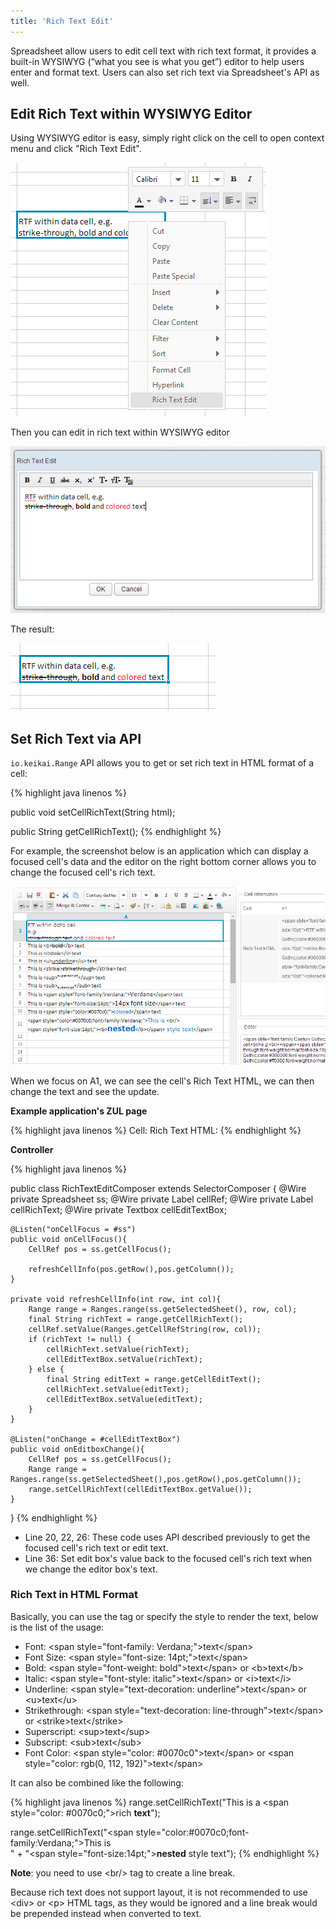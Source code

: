 ```yaml
---
title: 'Rich Text Edit'
---
```



Spreadsheet allow users to edit cell text with rich text format, it
provides a built-in WYSIWYG (“what you see is what you get”) editor to
help users enter and format text. Users can also set rich text via
Spreadsheet's API as well.

## Edit Rich Text within WYSIWYG Editor

Using WYSIWYG editor is easy, simply right click on the cell to open
context menu and click "Rich Text Edit".

![EditRichText.png](/assets/images/dev-ref/EditRichText.png "EditRichText.png")

Then you can edit in rich text within WYSIWYG editor

![Richtextbox.png](/assets/images/dev-ref/Richtextbox.png "Richtextbox.png")

The result:

![RichText.png](/assets/images/dev-ref/RichText.png "RichText.png")

## Set Rich Text via API

`io.keikai.Range` API allows
you to get or set rich text in HTML format of a cell:

{% highlight java linenos %}

public void setCellRichText(String html);

public String getCellRichText();
{% endhighlight %}

For example, the screenshot below is an application which can display a
focused cell's data and the editor on the right bottom corner allows you
to change the focused cell's rich text.

![ center](/assets/images/dev-ref/RichTextAPI.png " center")

When we focus on A1, we can see the cell's Rich Text HTML, we can then
change the text and see the update.

**Example application's ZUL page**

{% highlight java linenos %}
    <window hflex="1" vflex="1"
        apply="io.keikaial.RichTextEditComposer">
        <hlayout hflex="1" vflex="1">
            <spreadsheet id="ss" hflex="1" vflex="1" src="/WEB-INF/books/richTextEdit.xlsx"
                showContextMenu="true" showToolbar="true"
                maxVisibleRows="100" maxVisibleColumns="40" />
            <vlayout width="600px" vflex="1">
                <groupbox hflex="1" vflex="1">
                    <caption label="Cell Information" />
                    <grid vflex="1" hflex="1">
                        <columns>
                            <column width="100px"/>
                            <column/>
                        </columns>
                        <rows>
                            <row>
                                Cell: <label id="cellRef"/>
                            </row>
                            <row>
                                Rich Text HTML: <label id="cellRichText"/>
                            </row>
                        </rows>
                    </grid>
                </groupbox>
                <groupbox hflex="1" vflex="1">
                        <caption label="Editor" />
                            <textbox id="cellEditTextBox" hflex="1" rows="10" vflex="1"/>
                    </groupbox>
            </vlayout>
        </hlayout>
    </window>
{% endhighlight %}

**Controller**

{% highlight java linenos %}

public class RichTextEditComposer extends SelectorComposer<Component> {
    @Wire
    private Spreadsheet ss;
    @Wire
    private Label cellRef;
    @Wire
    private Label cellRichText;
    @Wire
    private Textbox cellEditTextBox;
    
    @Listen("onCellFocus = #ss")
    public void onCellFocus(){
        CellRef pos = ss.getCellFocus();
        
        refreshCellInfo(pos.getRow(),pos.getColumn());      
    }
    
    private void refreshCellInfo(int row, int col){
        Range range = Ranges.range(ss.getSelectedSheet(), row, col);
        final String richText = range.getCellRichText();
        cellRef.setValue(Ranges.getCellRefString(row, col));
        if (richText != null) {
            cellRichText.setValue(richText);
            cellEditTextBox.setValue(richText);
        } else {
            final String editText = range.getCellEditText();
            cellRichText.setValue(editText);
            cellEditTextBox.setValue(editText);
        }
    }
    
    @Listen("onChange = #cellEditTextBox")
    public void onEditboxChange(){
        CellRef pos = ss.getCellFocus();
        Range range = Ranges.range(ss.getSelectedSheet(),pos.getRow(),pos.getColumn());
        range.setCellRichText(cellEditTextBox.getValue());
    }
}
{% endhighlight %}

  - Line 20, 22, 26: These code uses API described previously to get the
    focused cell's rich text or edit text.
  - Line 36: Set edit box's value back to the focused cell's rich text
    when we change the editor box's text.

### Rich Text in HTML Format

Basically, you can use the tag or specify the style to render the text,
below is the list of the usage:

  - Font: \<span style="font-family: Verdana;"\>text\</span\>
  - Font Size: \<span style="font-size: 14pt;"\>text\</span\>
  - Bold: \<span style="font-weight: bold"\>text\</span\> or
    \<b\>text\</b\>
  - Italic: \<span style="font-style: italic"\>text\</span\> or
    \<i\>text\</i\>
  - Underline: \<span style="text-decoration: underline"\>text\</span\>
    or \<u\>text\</u\>
  - Strikethrough: \<span style="text-decoration:
    line-through"\>text\</span\> or \<strike\>text\</strike\>
  - Superscript: \<sup\>text\</sup\>
  - Subscript: \<sub\>text\</sub\>
  - Font Color: \<span style="color: \#0070c0"\>text\</span\> or \<span
    style="color: rgb(0, 112, 192)"\>text\</span\>

It can also be combined like the following:

{% highlight java linenos %}
range.setCellRichText("This is a <span style=\"color: #0070c0;\">rich <b>text</b></span>");

range.setCellRichText("<span style=\"color:#0070c0;font-family:Verdana;\">This is <br/>" +
    "<span style=\"font-size:14pt;\"><b>nested</b></span> style text</span>");
{% endhighlight %}

**Note**: you need to use \<br/\> tag to create a line break.

Because rich text does not support layout, it is not recommended to use
\<div\> or \<p\> HTML tags, as they would be ignored and a line break
would be prepended instead when converted to text.
